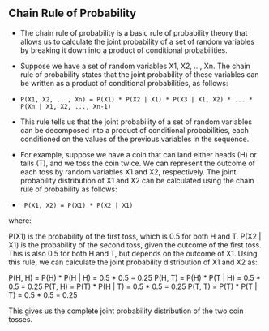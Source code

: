 ## Chain Rule of Probability

-  The chain rule of probability is a basic rule of probability theory that allows us to calculate the joint probability of a set of random variables by breaking it down into a product of conditional probabilities.

-  Suppose we have a set of random variables X1, X2, ..., Xn. The chain rule of probability states that the joint probability of these variables can be written as a product of conditional probabilities, as follows:

-  ```P(X1, X2, ..., Xn) = P(X1) * P(X2 | X1) * P(X3 | X1, X2) * ... * P(Xn | X1, X2, ..., Xn-1)```

-  This rule tells us that the joint probability of a set of random variables can be decomposed into a product of conditional probabilities, each conditioned on the values of the previous variables in the sequence.

-  For example, suppose we have a coin that can land either heads (H) or tails (T), and we toss the coin twice. We can represent the outcome of each toss by random variables X1 and X2, respectively. The joint probability distribution of X1 and X2 can be calculated using the chain rule of probability as follows:

- ``` P(X1, X2) = P(X1) * P(X2 | X1)```

where:

P(X1) is the probability of the first toss, which is 0.5 for both H and T.
P(X2 | X1) is the probability of the second toss, given the outcome of the first toss. This is also 0.5 for both H and T, but depends on the outcome of X1.
Using this rule, we can calculate the joint probability distribution of X1 and X2 as:

P(H, H) = P(H) * P(H | H) = 0.5 * 0.5 = 0.25
P(H, T) = P(H) * P(T | H) = 0.5 * 0.5 = 0.25
P(T, H) = P(T) * P(H | T) = 0.5 * 0.5 = 0.25
P(T, T) = P(T) * P(T | T) = 0.5 * 0.5 = 0.25

This gives us the complete joint probability distribution of the two coin tosses.
